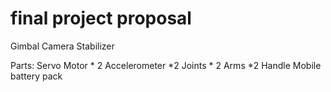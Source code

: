 # final project proposal
Gimbal Camera Stabilizer

Parts:
Servo Motor * 2
Accelerometer *2
Joints * 2
Arms *2
Handle
Mobile battery pack

